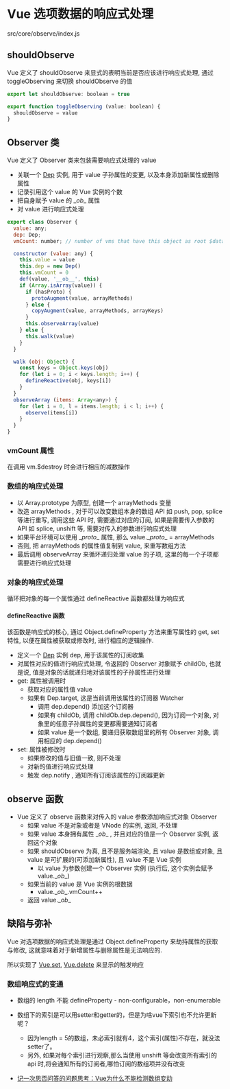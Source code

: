 # Vue 选项数据的响应式处理

src/core/observe/index.js

## shouldObserve

Vue 定义了 shouldObserve 来显式的表明当前是否应该进行响应式处理, 通过 toggleObserving 来切换 shouldObserve 的值
```js
export let shouldObserve: boolean = true

export function toggleObserving (value: boolean) {
  shouldObserve = value
}
```

## Observer 类

Vue 定义了 Observer 类来包装需要响应式处理的 value
- 关联一个 [Dep](./02-dep.md) 实例, 用于 value 子孙属性的变更, 以及本身添加新属性或删除属性
- 记录引用这个 value 的 Vue 实例的个数
- 把自身赋予 value 的 \__ob__ 属性
- 对 value 进行响应式处理

```js
export class Observer {
  value: any;
  dep: Dep;
  vmCount: number; // number of vms that have this object as root $data

  constructor (value: any) {
    this.value = value
    this.dep = new Dep()
    this.vmCount = 0
    def(value, '__ob__', this)
    if (Array.isArray(value)) {
      if (hasProto) {
        protoAugment(value, arrayMethods)
      } else {
        copyAugment(value, arrayMethods, arrayKeys)
      }
      this.observeArray(value)
    } else {
      this.walk(value)
    }
  }

  walk (obj: Object) {
    const keys = Object.keys(obj)
    for (let i = 0; i < keys.length; i++) {
      defineReactive(obj, keys[i])
    }
  }
  observeArray (items: Array<any>) {
    for (let i = 0, l = items.length; i < l; i++) {
      observe(items[i])
    }
  }
}
```

### vmCount 属性

在调用 vm.$destroy 时会进行相应的减数操作

### 数组的响应式处理

- 以 Array.prototype 为原型, 创建一个 arrayMethods 变量
- 改造 arrayMethods , 对于可以改变数组本身的数组 API 如 push, pop, splice 等进行重写, 调用这些 API 时, 需要通过对应的订阅, 如果是需要传入参数的 API 如 splice, unshift 等, 需要对传入的参数进行响应式处理
- 如果平台环境可以使用 \__proto__ 属性, 那么 value.\__proto__ = arrayMethods
- 否则, 把 arrayMethods 的属性值复制到 value, 来重写数组方法
- 最后调用 observeArray 来循环递归处理 value 的子项, 这里的每一个子项都需要进行响应式处理

### 对象的响应式处理

循环把对象的每一个属性通过 defineReactive 函数都处理为响应式

#### defineReactive 函数

该函数是响应式的核心, 通过 Object.defineProperty 方法来重写属性的 get, set 特性, 以便在属性被获取或修改时, 进行相应的逻辑操作. 

- 定义一个 [Dep](./02-dep.md) 实例 dep, 用于该属性的订阅收集
- 对属性对应的值进行响应式处理, 令返回的 Observer 对象赋予 childOb, 也就是说, 值是对象的话就递归地对该属性的子孙属性进行处理
- get: 属性被调用时
  - 获取对应的属性值 value
  - 如果有 Dep.target, 这是当前调用该属性的订阅器 Watcher
    - 调用 dep.depend() 添加这个订阅器
    - 如果有 childOb, 调用 childOb.dep.depend(), 因为订阅一个对象, 对象里的任意子孙属性的变更都需要通知订阅者
    - 如果 value 是一个数组, 要递归获取数组里的所有 Observer 对象, 调用相应的 dep.depend()
- set: 属性被修改时
  - 如果修改的值与旧值一致, 则不处理
  - 对新的值进行响应式处理
  - 触发 dep.notify , 通知所有订阅该属性的订阅器更新

## observe 函数

- Vue 定义了 observe 函数来对传入的 value 参数添加响应式对象 Observer
  - 如果 value 不是对象或者是 VNode 的实例, 返回, 不处理
  - 如果 value 本身拥有属性 \__ob__ , 并且对应的值是一个 Observer 实例, 返回这个对象
  - 如果 shouldObserve 为真, 且不是服务端渲染, 且 value 是数组或对象, 且 value 是可扩展的(可添加新属性), 且 value 不是 Vue 实例
    - 以 value 为参数创建一个 Observer 实例 (执行后, 这个实例会赋予 value.\__ob__)
  - 如果当前的 value 是 Vue 实例的根数据
    - value.\__ob__.vmCount++
  - 返回 value.\__ob__


## 缺陷与弥补

Vue 对选项数据的响应式处理是通过 Object.defineProperty 来劫持属性的获取与修改, 这就意味着对于新增属性与删除属性是无法响应的.

所以实现了 [Vue.set](../../../02-global-API/03-Vue.set.md), [Vue.delete](../../../02-global-API/04-Vue.delete.md) 来显示的触发响应

### 数组响应式的变通

- 数组的 length 不能 defineProperty - non-configurable，non-enumerable

- 数组下的索引是可以用setter和getter的，但是为啥vue下索引也不允许更新呢？
  - 因为length = 5的数组，未必索引就有4，这个索引(属性)不存在，就没法setter了。
  - 另外, 如果对每个索引进行观察,那么当使用 unshift 等会改变所有索引的 api 时,将会通知所有的订阅者,哪怕订阅的数组项并没有改变

- [记一次思否问答的问题思考：Vue为什么不能检测数组变动](https://segmentfault.com/a/1190000015783546)

